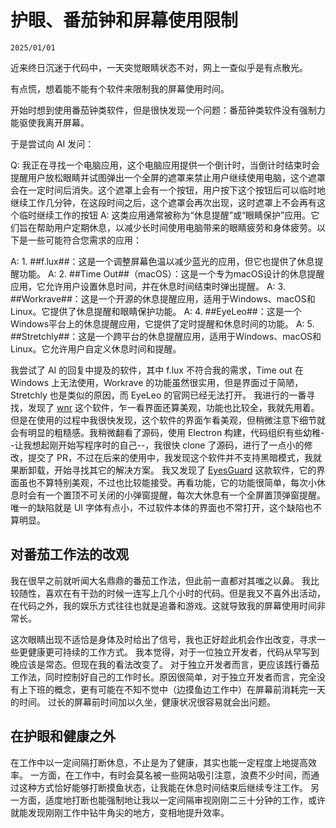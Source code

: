 # 护眼、番茄钟和屏幕使用限制

``2025/01/01``

近来终日沉迷于代码中，一天突觉眼睛状态不对，网上一查似乎是有点散光。

有点慌，想着能不能有个软件来限制我的屏幕使用时间。

开始时想到使用番茄钟类软件，但是很快发现一个问题：番茄钟类软件没有强制力能驱使我离开屏幕。

于是尝试向 AI 发问：

Q: 我正在寻找一个电脑应用，这个电脑应用提供一个倒计时，当倒计时结束时会提醒用户放松眼睛并试图弹出一个全屏的遮罩来禁止用户继续使用电脑，这个遮罩会在一定时间后消失。这个遮罩上会有一个按钮，用户按下这个按钮后可以临时地继续工作几分钟，在这段时间之后，这个遮罩会再次出现，这时遮罩上不会再有这个临时继续工作的按钮
A: 这类应用通常被称为“休息提醒”或“眼睛保护”应用。它们旨在帮助用户定期休息，以减少长时间使用电脑带来的眼睛疲劳和身体疲劳。以下是一些可能符合您需求的应用：

A: 1. ##f.lux##：这是一个调整屏幕色温以减少蓝光的应用，但它也提供了休息提醒功能。
A: 2. ##Time Out##（macOS）：这是一个专为macOS设计的休息提醒应用，它允许用户设置休息时间，并在休息时间结束时弹出提醒。
A: 3. ##Workrave##：这是一个开源的休息提醒应用，适用于Windows、macOS和Linux。它提供了休息提醒和眼睛保护功能。
A: 4. ##EyeLeo##：这是一个Windows平台上的休息提醒应用，它提供了定时提醒和休息时间的功能。
A: 5. ##Stretchly##：这是一个跨平台的休息提醒应用，适用于Windows、macOS和Linux。它允许用户自定义休息时间和提醒。

我尝试了 AI 的回复中提及的软件，其中 f.lux 不符合我的需求，Time out 在 Windows 上无法使用，Workrave 的功能虽然很实用，但是界面过于简陋，Stretchly 也是类似的原因，而 EyeLeo 的官网已经无法打开。
我进行的一番寻找，发现了 [wnr](https://getwnr.com/zh) 这个软件，乍一看界面还算美观，功能也比较全，我就先用着。但是在使用的过程中我很快发现，这个软件的界面乍看美观，但稍微注意下细节就会有明显的粗糙感。我稍微翻看了源码，使用 Electron 构建，代码组织有些幼稚--让我想起刚开始写程序时的自己--，我很快 clone 了源码，进行了一点小的修改，提交了 PR，不过在后来的使用中，我发现这个软件并不支持黑暗模式，我就果断卸载，开始寻找其它的解决方案。
我又发现了 [EyesGuard](https://github.com/avestura/EyesGuard) 这款软件，它的界面虽也不算特别美观，不过也比较能接受。再看功能，它的功能很简单，每次小休息时会有一个置顶不可关闭的小弹窗提醒，每次大休息有一个全屏置顶弹窗提醒。唯一的缺陷就是 UI 字体有点小，不过软件本体的界面也不常打开，这个缺陷也不算明显。

## 对番茄工作法的改观

我在很早之前就听闻大名鼎鼎的番茄工作法，但此前一直都对其嗤之以鼻。
我比较随性，喜欢在有干劲的时候一连写上几个小时的代码。但是我又不喜外出活动，在代码之外，我的娱乐方式往往也就是追番和游戏。这就导致我的屏幕使用时间非常长。

这次眼睛出现不适恰是身体及时给出了信号，我也正好趁此机会作出改变，寻求一些更健康更可持续的工作方式。
我本觉得，对于一位独立开发者，代码从早写到晚应该是常态。但现在我的看法改变了。
对于独立开发者而言，更应该践行番茄工作法，同时控制好自己的工作时长。原因很简单，对于独立开发者而言，完全没有上下班的概念，更有可能在不知不觉中（边摸鱼边工作中）在屏幕前消耗完一天的时间。
过长的屏幕前时间加以久坐，健康状况很容易就会出问题。

## 在护眼和健康之外

在工作中以一定间隔打断休息，不止是为了健康，其实也能一定程度上地提高效率。
一方面，在工作中，有时会莫名被一些网站吸引注意，浪费不少时间，而通过这种方式恰好能够打断摸鱼状态，让我能在休息时间结束后继续专注工作。
另一方面，适度地打断也能强制地让我以一定间隔审视刚刚二三十分钟的工作，或许就能发现刚刚工作中钻牛角尖的地方，变相地提升效率。
